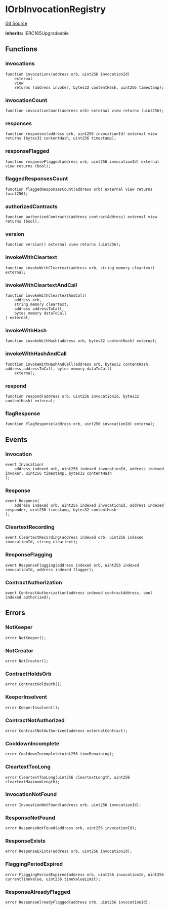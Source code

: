 # IOrbInvocationRegistry
[Git Source](https://github.com/orbland/orb/blob/7955ccc3c983c925780d5ee46f888378f75efa47/src/IOrbInvocationRegistry.sol)

**Inherits:**
IERC165Upgradeable


## Functions
### invocations


```solidity
function invocations(address orb, uint256 invocationId)
    external
    view
    returns (address invoker, bytes32 contentHash, uint256 timestamp);
```

### invocationCount


```solidity
function invocationCount(address orb) external view returns (uint256);
```

### responses


```solidity
function responses(address orb, uint256 invocationId) external view returns (bytes32 contentHash, uint256 timestamp);
```

### responseFlagged


```solidity
function responseFlagged(address orb, uint256 invocationId) external view returns (bool);
```

### flaggedResponsesCount


```solidity
function flaggedResponsesCount(address orb) external view returns (uint256);
```

### authorizedContracts


```solidity
function authorizedContracts(address contractAddress) external view returns (bool);
```

### version


```solidity
function version() external view returns (uint256);
```

### invokeWithCleartext


```solidity
function invokeWithCleartext(address orb, string memory cleartext) external;
```

### invokeWithCleartextAndCall


```solidity
function invokeWithCleartextAndCall(
    address orb,
    string memory cleartext,
    address addressToCall,
    bytes memory dataToCall
) external;
```

### invokeWithHash


```solidity
function invokeWithHash(address orb, bytes32 contentHash) external;
```

### invokeWithHashAndCall


```solidity
function invokeWithHashAndCall(address orb, bytes32 contentHash, address addressToCall, bytes memory dataToCall)
    external;
```

### respond


```solidity
function respond(address orb, uint256 invocationId, bytes32 contentHash) external;
```

### flagResponse


```solidity
function flagResponse(address orb, uint256 invocationId) external;
```

## Events
### Invocation

```solidity
event Invocation(
    address indexed orb, uint256 indexed invocationId, address indexed invoker, uint256 timestamp, bytes32 contentHash
);
```

### Response

```solidity
event Response(
    address indexed orb, uint256 indexed invocationId, address indexed responder, uint256 timestamp, bytes32 contentHash
);
```

### CleartextRecording

```solidity
event CleartextRecording(address indexed orb, uint256 indexed invocationId, string cleartext);
```

### ResponseFlagging

```solidity
event ResponseFlagging(address indexed orb, uint256 indexed invocationId, address indexed flagger);
```

### ContractAuthorization

```solidity
event ContractAuthorization(address indexed contractAddress, bool indexed authorized);
```

## Errors
### NotKeeper

```solidity
error NotKeeper();
```

### NotCreator

```solidity
error NotCreator();
```

### ContractHoldsOrb

```solidity
error ContractHoldsOrb();
```

### KeeperInsolvent

```solidity
error KeeperInsolvent();
```

### ContractNotAuthorized

```solidity
error ContractNotAuthorized(address externalContract);
```

### CooldownIncomplete

```solidity
error CooldownIncomplete(uint256 timeRemaining);
```

### CleartextTooLong

```solidity
error CleartextTooLong(uint256 cleartextLength, uint256 cleartextMaximumLength);
```

### InvocationNotFound

```solidity
error InvocationNotFound(address orb, uint256 invocationId);
```

### ResponseNotFound

```solidity
error ResponseNotFound(address orb, uint256 invocationId);
```

### ResponseExists

```solidity
error ResponseExists(address orb, uint256 invocationId);
```

### FlaggingPeriodExpired

```solidity
error FlaggingPeriodExpired(address orb, uint256 invocationId, uint256 currentTimeValue, uint256 timeValueLimit);
```

### ResponseAlreadyFlagged

```solidity
error ResponseAlreadyFlagged(address orb, uint256 invocationId);
```

